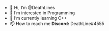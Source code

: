 - 👋 Hi, I’m @DeathLines
- 👀 I’m interested in Programming
- 🌱 I’m currently learning C++
- 📫 How to reach me **Discord:** DeathLine#4555

<!---
DeathLines/DeathLines is a ✨ special ✨ repository because its `README.md` (this file) appears on your GitHub profile.
You can click the Preview link to take a look at your changes.
--->
